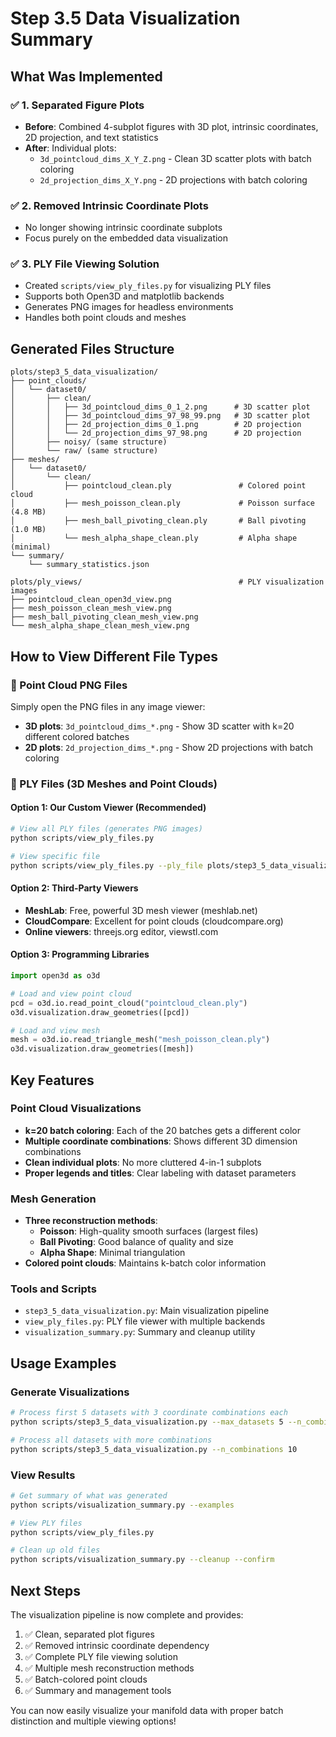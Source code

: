 # Step 3.5 Data Visualization Summary

## What Was Implemented

### ✅ 1. Separated Figure Plots
- **Before**: Combined 4-subplot figures with 3D plot, intrinsic coordinates, 2D projection, and text statistics
- **After**: Individual plots:
  - `3d_pointcloud_dims_X_Y_Z.png` - Clean 3D scatter plots with batch coloring
  - `2d_projection_dims_X_Y.png` - 2D projections with batch coloring

### ✅ 2. Removed Intrinsic Coordinate Plots
- No longer showing intrinsic coordinate subplots
- Focus purely on the embedded data visualization

### ✅ 3. PLY File Viewing Solution
- Created `scripts/view_ply_files.py` for visualizing PLY files
- Supports both Open3D and matplotlib backends
- Generates PNG images for headless environments
- Handles both point clouds and meshes

## Generated Files Structure

```
plots/step3_5_data_visualization/
├── point_clouds/
│   └── dataset0/
│       ├── clean/
│       │   ├── 3d_pointcloud_dims_0_1_2.png      # 3D scatter plot
│       │   ├── 3d_pointcloud_dims_97_98_99.png   # 3D scatter plot
│       │   ├── 2d_projection_dims_0_1.png        # 2D projection
│       │   └── 2d_projection_dims_97_98.png      # 2D projection
│       ├── noisy/ (same structure)
│       └── raw/ (same structure)
├── meshes/
│   └── dataset0/
│       └── clean/
│           ├── pointcloud_clean.ply               # Colored point cloud
│           ├── mesh_poisson_clean.ply             # Poisson surface (4.8 MB)
│           ├── mesh_ball_pivoting_clean.ply       # Ball pivoting (1.0 MB)
│           └── mesh_alpha_shape_clean.ply         # Alpha shape (minimal)
└── summary/
    └── summary_statistics.json

plots/ply_views/                                   # PLY visualization images
├── pointcloud_clean_open3d_view.png
├── mesh_poisson_clean_mesh_view.png
├── mesh_ball_pivoting_clean_mesh_view.png
└── mesh_alpha_shape_clean_mesh_view.png
```

## How to View Different File Types

### 🎯 Point Cloud PNG Files
Simply open the PNG files in any image viewer:
- **3D plots**: `3d_pointcloud_dims_*.png` - Show 3D scatter with k=20 different colored batches
- **2D plots**: `2d_projection_dims_*.png` - Show 2D projections with batch coloring

### 🔗 PLY Files (3D Meshes and Point Clouds)

#### Option 1: Our Custom Viewer (Recommended)
```bash
# View all PLY files (generates PNG images)
python scripts/view_ply_files.py

# View specific file
python scripts/view_ply_files.py --ply_file plots/step3_5_data_visualization/meshes/dataset0/clean/pointcloud_clean.ply
```

#### Option 2: Third-Party Viewers
- **MeshLab**: Free, powerful 3D mesh viewer (meshlab.net)
- **CloudCompare**: Excellent for point clouds (cloudcompare.org)
- **Online viewers**: threejs.org editor, viewstl.com

#### Option 3: Programming Libraries
```python
import open3d as o3d

# Load and view point cloud
pcd = o3d.io.read_point_cloud("pointcloud_clean.ply")
o3d.visualization.draw_geometries([pcd])

# Load and view mesh
mesh = o3d.io.read_triangle_mesh("mesh_poisson_clean.ply")
o3d.visualization.draw_geometries([mesh])
```

## Key Features

### Point Cloud Visualizations
- **k=20 batch coloring**: Each of the 20 batches gets a different color
- **Multiple coordinate combinations**: Shows different 3D dimension combinations
- **Clean individual plots**: No more cluttered 4-in-1 subplots
- **Proper legends and titles**: Clear labeling with dataset parameters

### Mesh Generation
- **Three reconstruction methods**:
  - **Poisson**: High-quality smooth surfaces (largest files)
  - **Ball Pivoting**: Good balance of quality and size
  - **Alpha Shape**: Minimal triangulation
- **Colored point clouds**: Maintains k-batch color information

### Tools and Scripts
- `step3_5_data_visualization.py`: Main visualization pipeline
- `view_ply_files.py`: PLY file viewer with multiple backends
- `visualization_summary.py`: Summary and cleanup utility

## Usage Examples

### Generate Visualizations
```bash
# Process first 5 datasets with 3 coordinate combinations each
python scripts/step3_5_data_visualization.py --max_datasets 5 --n_combinations 3

# Process all datasets with more combinations
python scripts/step3_5_data_visualization.py --n_combinations 10
```

### View Results
```bash
# Get summary of what was generated
python scripts/visualization_summary.py --examples

# View PLY files
python scripts/view_ply_files.py

# Clean up old files
python scripts/visualization_summary.py --cleanup --confirm
```

## Next Steps

The visualization pipeline is now complete and provides:
1. ✅ Clean, separated plot figures
2. ✅ Removed intrinsic coordinate dependency
3. ✅ Complete PLY file viewing solution
4. ✅ Multiple mesh reconstruction methods
5. ✅ Batch-colored point clouds
6. ✅ Summary and management tools

You can now easily visualize your manifold data with proper batch distinction and multiple viewing options!

